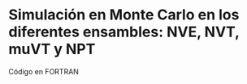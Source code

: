 Simulación en Monte Carlo en los diferentes ensambles: NVE, NVT, muVT y NPT
==========
Código en FORTRAN
